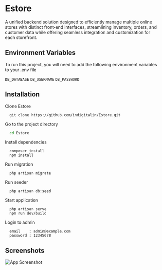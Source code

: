 
# Estore

A unified backend solution designed to efficiently manage multiple online stores with distinct front-end interfaces, streamlining inventory, orders, and customer data while offering seamless integration and customization for each storefront.

## Environment Variables

To run this project, you will need to add the following environment variables to your .env file

`DB_DATABASE`
`DB_USERNAME`
`DB_PASSWORD`

## Installation

Clone Estore

``` 
  git clone https://github.com/indigitalin/Estore.git
```

Go to the project directory

```bash
  cd Estore
```

Install dependencies

``` 
  composer install
  npm install
```

Run migration

``` 
  php artisan migrate
```

Run seeder

``` 
  php artisan db:seed
```

Start application

``` 
  php artisan serve
  npm run dev/build
```

Login to admin

``` 
  email    : admin@example.com
  password : 12345678
```

## Screenshots

![App Screenshot](https://res.cloudinary.com/rr6/image/upload/v1729605139/FireShot_Capture_291_-_Estore_-_127.0.0.1_gmprx1.png)

